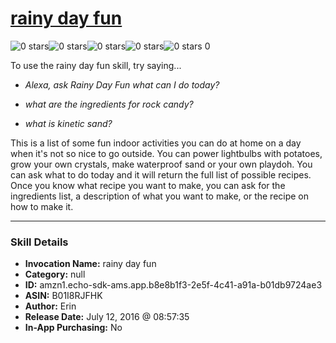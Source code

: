# [rainy day fun](http://alexa.amazon.com/#skills/amzn1.echo-sdk-ams.app.b8e8b1f3-2e5f-4c41-a91a-b01db9724ae3)
![0 stars](../../images/ic_star_border_black_18dp_1x.png)![0 stars](../../images/ic_star_border_black_18dp_1x.png)![0 stars](../../images/ic_star_border_black_18dp_1x.png)![0 stars](../../images/ic_star_border_black_18dp_1x.png)![0 stars](../../images/ic_star_border_black_18dp_1x.png) 0

To use the rainy day fun skill, try saying...

* *Alexa, ask Rainy Day Fun what can I do today?*

* *what are the ingredients for rock candy?*

* *what is kinetic sand?*

This is a list of some fun indoor activities you can do at home on a day when it's not so nice to go outside. You can power lightbulbs with potatoes, grow your own crystals, make waterproof sand or your own playdoh. You can ask what to do today and it will return the full list of possible recipes. Once you know what recipe you want to make, you can ask for the ingredients list, a description of what you want to make, or the recipe on how to make it.

***

### Skill Details

* **Invocation Name:** rainy day fun
* **Category:** null
* **ID:** amzn1.echo-sdk-ams.app.b8e8b1f3-2e5f-4c41-a91a-b01db9724ae3
* **ASIN:** B01I8RJFHK
* **Author:** Erin
* **Release Date:** July 12, 2016 @ 08:57:35
* **In-App Purchasing:** No
